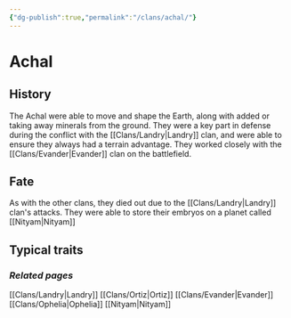 ```yaml
---
{"dg-publish":true,"permalink":"/clans/achal/"}
---
```


# Achal
## History
The Achal were able to move and shape the Earth, along with added or taking away minerals from the ground. They were a key part in defense during the conflict with the [[Clans/Landry\|Landry]] clan, and were able to ensure they always had a terrain advantage. They worked closely with the [[Clans/Evander\|Evander]] clan on the battlefield. 
## Fate
As with the other clans, they died out due to the [[Clans/Landry\|Landry]] clan's attacks. They were able to store their embryos on a planet called [[Nityam\|Nityam]]
## Typical traits
### *Related pages*
[[Clans/Landry\|Landry]]
[[Clans/Ortiz\|Ortiz]]
[[Clans/Evander\|Evander]]
[[Clans/Ophelia\|Ophelia]]
[[Nityam\|Nityam]]
